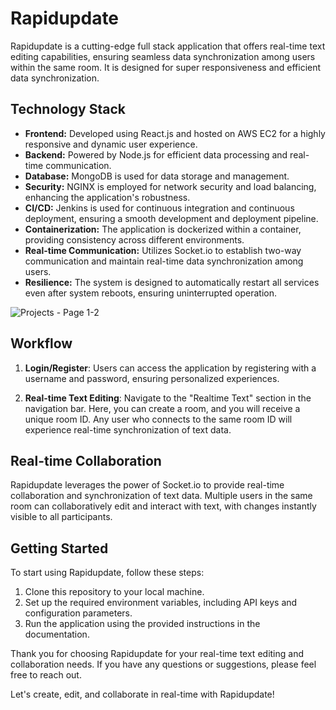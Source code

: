 # Rapidupdate

Rapidupdate is a cutting-edge full stack application that offers real-time text editing capabilities, ensuring seamless data synchronization among users within the same room. It is designed for super responsiveness and efficient data synchronization.

## Technology Stack

- **Frontend:** Developed using React.js and hosted on AWS EC2 for a highly responsive and dynamic user experience.
- **Backend:** Powered by Node.js for efficient data processing and real-time communication.
- **Database:** MongoDB is used for data storage and management.
- **Security:** NGINX is employed for network security and load balancing, enhancing the application's robustness.
- **CI/CD:** Jenkins is used for continuous integration and continuous deployment, ensuring a smooth development and deployment pipeline.
- **Containerization:** The application is dockerized within a container, providing consistency across different environments.
- **Real-time Communication:** Utilizes Socket.io to establish two-way communication and maintain real-time data synchronization among users.
- **Resilience:** The system is designed to automatically restart all services even after system reboots, ensuring uninterrupted operation.

![Projects - Page 1-2](https://github.com/Dheeraj0650/Rapidupdate/assets/41461773/58cc6359-ab2b-46fe-8b35-08cb93b52124)

## Workflow

1. **Login/Register**: Users can access the application by registering with a username and password, ensuring personalized experiences.

2. **Real-time Text Editing**: Navigate to the "Realtime Text" section in the navigation bar. Here, you can create a room, and you will receive a unique room ID. Any user who connects to the same room ID will experience real-time synchronization of text data.

## Real-time Collaboration

Rapidupdate leverages the power of Socket.io to provide real-time collaboration and synchronization of text data. Multiple users in the same room can collaboratively edit and interact with text, with changes instantly visible to all participants.

## Getting Started

To start using Rapidupdate, follow these steps:

1. Clone this repository to your local machine.
2. Set up the required environment variables, including API keys and configuration parameters.
3. Run the application using the provided instructions in the documentation.

Thank you for choosing Rapidupdate for your real-time text editing and collaboration needs. If you have any questions or suggestions, please feel free to reach out.

Let's create, edit, and collaborate in real-time with Rapidupdate!
